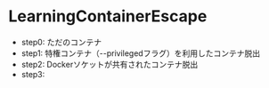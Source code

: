 # LearningContainerEscape

- step0: ただのコンテナ
- step1: 特権コンテナ（--privilegedフラグ）を利用したコンテナ脱出
- step2: Dockerソケットが共有されたコンテナ脱出
- step3: 
